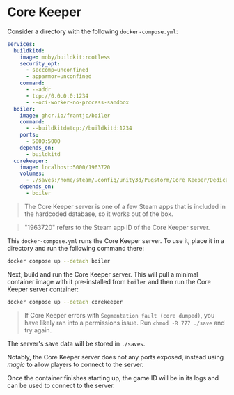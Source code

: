 # Core Keeper

Consider a directory with the following `docker-compose.yml`:

```yml
services:
  buildkitd:
    image: moby/buildkit:rootless
    security_opt:
      - seccomp=unconfined
      - apparmor=unconfined
    command:
      - --addr
      - tcp://0.0.0.0:1234
      - --oci-worker-no-process-sandbox
  boiler:
    image: ghcr.io/frantjc/boiler
    command:
      - --buildkitd=tcp://buildkitd:1234
    ports:
      - 5000:5000
    depends_on:
      - buildkitd
  corekeeper:
    image: localhost:5000/1963720
    volumes:
      - ./saves:/home/steam/.config/unity3d/Pugstorm/Core Keeper/DedicatedServer
    depends_on:
      - boiler
```

> The Core Keeper server is one of a few Steam apps that is included in the hardcoded database, so it works out of the box.

> "1963720" refers to the Steam app ID of the Core Keeper server.

This `docker-compose.yml` runs the Core Keeper server. To use it, place it in a directory and run the following command there:

```sh
docker compose up --detach boiler
```

Next, build and run the Core Keeper server. This will pull a minimal container image with it pre-installed from `boiler` and then run the Core Keeper server container:

```sh
docker compose up --detach corekeeper
```

> If Core Keeper errors with `Segmentation fault (core dumped)`, you have likely ran into a permissions issue. Run `chmod -R 777 ./save` and try again.

The server's save data will be stored in `./saves`.

Notably, the Core Keeper server does not any ports exposed, instead using _magic_ to allow players to connect to the server.

Once the container finishes starting up, the game ID will be in its logs and can be used to connect to the server.
